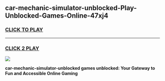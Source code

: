 
## car-mechanic-simulator-unblocked-Play-Unblocked-Games-Online-47xj4
<h3>
<a href="https://premium76.site?title=car-mechanic-simulator-unblocked&ref=25A">CLICK TO PLAY</a></h3>
<hr>

<h3>
<a href="https://premium76.site?title=car-mechanic-simulator-unblocked&ref=25A">CLICK 2 PLAY</a>
  
</h3>

<a href="https://premium76.site?title=car-mechanic-simulator-unblocked&ref=25A"><img src="https://clearcache.store/games.png"></a>


**car-mechanic-simulator-unblocked games unblocked: Your Gateway to Fun and Accessible Online Gaming**

